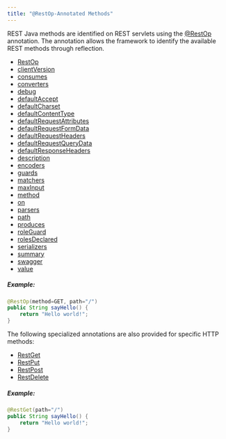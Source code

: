 ```yaml
---
title: "@RestOp-Annotated Methods"
---
```


REST Java methods are identified on REST servlets using the
[@RestOp](../apidocs/org/apache/juneau/rest/annotation/RestOp.html) annotation.
The annotation allows the framework to identify the available REST methods through reflection.
- [RestOp](../apidocs/org/apache/juneau/rest/annotation/RestOp.html)
- [clientVersion](../apidocs/org/apache/juneau/rest/annotation/RestOp.html#clientVersion())
- [consumes](../apidocs/org/apache/juneau/rest/annotation/RestOp.html#consumes())
- [converters](../apidocs/org/apache/juneau/rest/annotation/RestOp.html#converters())
- [debug](../apidocs/org/apache/juneau/rest/annotation/RestOp.html#debug())
- [defaultAccept](../apidocs/org/apache/juneau/rest/annotation/RestOp.html#defaultAccept())
- [defaultCharset](../apidocs/org/apache/juneau/rest/annotation/RestOp.html#defaultCharset())
- [defaultContentType](../apidocs/org/apache/juneau/rest/annotation/RestOp.html#defaultContentType())
- [defaultRequestAttributes](../apidocs/org/apache/juneau/rest/annotation/RestOp.html#defaultRequestAttributes())
- [defaultRequestFormData](../apidocs/org/apache/juneau/rest/annotation/RestOp.html#defaultRequestFormData())
- [defaultRequestHeaders](../apidocs/org/apache/juneau/rest/annotation/RestOp.html#defaultRequestHeaders())
- [defaultRequestQueryData](../apidocs/org/apache/juneau/rest/annotation/RestOp.html#defaultRequestQueryData())
- [defaultResponseHeaders](../apidocs/org/apache/juneau/rest/annotation/RestOp.html#defaultResponseHeaders())
- [description](../apidocs/org/apache/juneau/rest/annotation/RestOp.html#description())
- [encoders](../apidocs/org/apache/juneau/rest/annotation/RestOp.html#encoders())
- [guards](../apidocs/org/apache/juneau/rest/annotation/RestOp.html#guards())
- [matchers](../apidocs/org/apache/juneau/rest/annotation/RestOp.html#matchers())
- [maxInput](../apidocs/org/apache/juneau/rest/annotation/RestOp.html#maxInput())
- [method](../apidocs/org/apache/juneau/rest/annotation/RestOp.html#method())
- [on](../apidocs/org/apache/juneau/rest/annotation/RestOp.html#on())
- [parsers](../apidocs/org/apache/juneau/rest/annotation/RestOp.html#parsers())
- [path](../apidocs/org/apache/juneau/rest/annotation/RestOp.html#path())
- [produces](../apidocs/org/apache/juneau/rest/annotation/RestOp.html#produces())
- [roleGuard](../apidocs/org/apache/juneau/rest/annotation/RestOp.html#roleGuard())
- [rolesDeclared](../apidocs/org/apache/juneau/rest/annotation/RestOp.html#rolesDeclared())
- [serializers](../apidocs/org/apache/juneau/rest/annotation/RestOp.html#serializers())
- [summary](../apidocs/org/apache/juneau/rest/annotation/RestOp.html#summary())
- [swagger](../apidocs/org/apache/juneau/rest/annotation/RestOp.html#swagger())
- [value](../apidocs/org/apache/juneau/rest/annotation/RestOp.html#value())
##### Example:
```java
@RestOp(method=GET, path="/")
public String sayHello() {
    return "Hello world!";
}
```
The following specialized annotations are also provided for specific HTTP methods:
- [RestGet](../apidocs/org/apache/juneau/rest/annotation/RestGet.html)
- [RestPut](../apidocs/org/apache/juneau/rest/annotation/RestPut.html)
- [RestPost](../apidocs/org/apache/juneau/rest/annotation/RestPost.html)
- [RestDelete](../apidocs/org/apache/juneau/rest/annotation/RestDelete.html)
##### Example:
```java
@RestGet(path="/")
public String sayHello() {
    return "Hello world!";
}
```